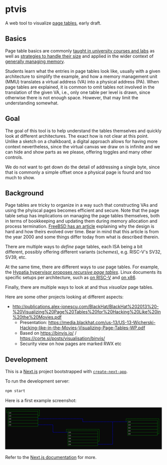 # ptvis

A web tool to visualize [page tables](https://en.wikipedia.org/wiki/Page_table),
early draft.

## Basics

Page table basics are commonly [taught in university courses and labs](
https://pdos.csail.mit.edu/6.1810/2023/labs/pgtbl.html) as well as [strategies
to handle their size](https://pages.cs.wisc.edu/~remzi/OSTEP/vm-smalltables.pdf)
and applied in the wider context of [generally managing memory](
https://cseweb.ucsd.edu/classes/su09/cse120/lectures/Lecture8.pdf).

Students learn what the entries in page tables look like, usually with a given
architecture to simplify the example, and how a memory management unit (MMU)
translates a virtual address (VA) into a physical address (PA). When page tables
are explained, it is common to omit tables not involved in the translation of
the given VA, i.e., only one table per level is drawn, since otherwise there is
not enough space. However, that may limit the understanding somewhat.

## Goal

The goal of this tool is to help understand the tables themselves and quickly
look at different architectures. The exact how is not clear at this point.
Unlike a sketch on a chalkboard, a digital approach allows for having more
context nevertheless, since the virtual canvas we draw on is infinite and we can
hide and show parts as we please, offering toggles and many other controls.

We do not want to get down do the detail of addressing a single byte, since that
is commonly a simple offset once a physical page is found and too much to show.

## Background

Page tables are tricky to organize in a way such that constructing VAs and using
the phyiscal pages becomes efficient and secure. Note that the page table setup
has implications on managing the page tables themselves, both in terms of
bookkeeping and updating them during memory allocation and process termination.
[FreeBSD has an article](https://docs.freebsd.org/en/articles/vm-design/)
explaining why the design is hard and how theirs evolved over time. Bear in mind
that this article is from the year 2000 and some things differ today from what
is described therein.

There are multiple ways to _define_ page tables, each ISA being a bit different,
possibly offering different variants (_schemes_), e.g. RISC-V's SV32, SV39, etc.

At the same time, there are different ways to _use_ page tables.
For example, the [Hypatia hypervisor proposes _recursive page tables_](
https://github.com/hypatia-hypervisor/hypatia/blob/main/docs/hdp/0015).
Linux documents its specific setups per architecture, such as [on RISC-V](
https://www.kernel.org/doc/html/v6.6/riscv/vm-layout.html) and [on x86](
https://www.kernel.org/doc/html/v6.6/arch/x86/x86_64/mm.html).

Finally, there are multiple ways to look at and thus _visualize_ page tables.

Here are some other projects looking at different aspects:

- <http://publications.alex-ionescu.com/BlackHat/BlackHat%202013%20-%20Visualizing%20Page%20Tables%20for%20Hacking%20Like%20in%20the%20Movies.pdf>
    - Presentation: <https://media.blackhat.com/us-13/US-13-Wicherski-Hacking-like-in-the-Movies-Visualizing-Page-Tables-WP.pdf>
    - Based on <https://binvis.io/> / <https://corte.si/posts/visualisation/binvis/>
    - Security view on how pages are marked RWX etc

## Development

This is a [Next.js](https://nextjs.org) project bootstrapped with
[`create-next-app`](https://nextjs.org/docs/pages/api-reference/create-next-app).

To run the development server:

```bash
npm start
```

Here is a first example screenshot:

![](docs/screenshot.png)

Refer to the [Next.js documentation](https://nextjs.org/docs) for more.
